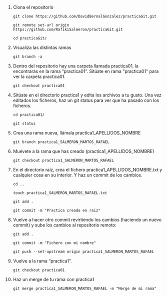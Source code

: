 1. Clona el repositorio 
    ```
    git clone https://github.com/DavidBernalGonzalez/practicaGit.git
    ```  
    ```
    git remote set-url origin https://github.com/RafikiSalmeron/practicaGit.git  
    ```
    ```
    cd practicaGit/
    ```
2. Visualiza las distintas ramas  
    ```
    git branch -a
    ```
3. Dentro del repositorio hay una carpeta llamada practica01, la encontrarás en la rama “practica01”. Sitúate en rama "practica01" para ver la carpeta practica01.  
    ```
    git checkout practica01
    ```
4. Sitúate en el directorio practica1 y edita los archivos a tu gusto. Una vez editados los ficheros, haz un git status para ver que ha pasado con los ficheros.
    ```
    cd practica01/
    ```
    ```
    git status
    ```
5. Crea una rama nueva, llámala practica1_APELLIDOS_NOMBRE
    ```
    git branch practica1_SALMERON_MARTOS_RAFAEL
    ```
6. Muévete a la rama que has creado (practica1_APELLIDOS_NOMBRE)
    ```
    git checkout practica1_SALMERON_MARTOS_RAFAEL
    ```
7. En el directorio raíz, crea el fichero practica1_APELLIDOS_NOMBRE.txt y cualquier cosa en su interior. Y haz un commit de los cambios.
    ```
    cd ..
    ```
    ```
    touch practica1_SALMERON_MARTOS_RAFAEL.txt
    ```
    ```
    git add .
    ```
    ```
    git commit -m "Practica creada en raiz"
    ```
8. Vuelve a hacer otro commit revirtiendo los cambios (haciendo un nuevo commit) y sube los cambios al repositorio remoto:
    ```
    git add .
    ```
    ```
    git commit -m "Fichero con mi nombre"
    ```
    ```
    git push --set-upstream origin practica1_SALMERON_MARTOS_RAFAEL
    ```
9. Vuelve a la rama “practica1”.
    ```
    git checkout practica01
    ```
10. Haz un merge de tu rama con practica1
    ```
    git merge practica1_SALMERON_MARTOS_RAFAEL -m "Merge de mi rama"
    ```